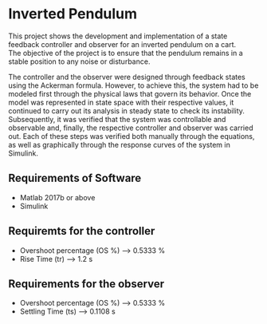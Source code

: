 # Inverted Pendulum

This project shows the development and implementation of a state feedback controller and observer for an inverted pendulum on a cart.  
The objective of the project is to ensure that the pendulum remains in a stable position to any noise or disturbance.  

The controller and the observer were designed through feedback states using the Ackerman formula. However, to achieve this, the system had to be modeled first through the physical laws that govern its behavior. Once the model was represented in state space with their respective values, it continued to carry out its analysis in steady state to check its instability. Subsequently, it was verified that the system was controllable and observable and, finally, the respective controller and observer was carried out. Each of these steps was verified both manually through the equations, as well as graphically through the response curves of the system in Simulink.


## Requirements of Software

* Matlab 2017b or above
* Simulink

## Requiremts for the controller

* Overshoot percentage (OS %) --> 0.5333 %
* Rise Time (tr) --> 1.2 s

## Requirements for the observer

* Overshoot percentage (OS %) --> 0.5333 %
* Settling Time (ts) --> 0.1108 s
